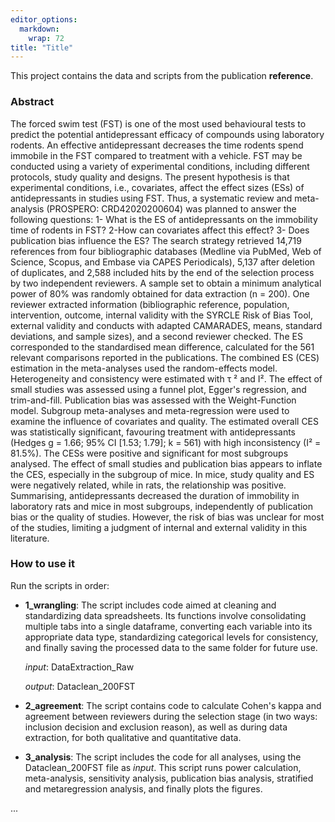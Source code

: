 ```yaml
---
editor_options: 
  markdown: 
    wrap: 72
title: "Title"
---
```


This project contains the data and scripts from the publication
**reference**.

### Abstract

The forced swim test (FST) is one of the most used behavioural tests to
predict the potential antidepressant efficacy of compounds using
laboratory rodents. An effective antidepressant decreases the time
rodents spend immobile in the FST compared to treatment with a vehicle.
FST may be conducted using a variety of experimental conditions,
including different protocols, study quality and designs. The present
hypothesis is that experimental conditions, i.e., covariates, affect the
effect sizes (ESs) of antidepressants in studies using FST. Thus, a
systematic review and meta-analysis (PROSPERO: CRD42020200604) was
planned to answer the following questions: 1- What is the ES of
antidepressants on the immobility time of rodents in FST? 2-How can
covariates affect this effect? 3- Does publication bias influence the
ES? The search strategy retrieved 14,719 references from four
bibliographic databases (Medline via PubMed, Web of Science, Scopus, and
Embase via CAPES Periodicals), 5,137 after deletion of duplicates, and
2,588 included hits by the end of the selection process by two
independent reviewers. A sample set to obtain a minimum analytical power
of 80% was randomly obtained for data extraction (n = 200). One reviewer
extracted information (bibliographic reference, population,
intervention, outcome, internal validity with the SYRCLE Risk of Bias
Tool, external validity and conducts with adapted CAMARADES, means,
standard deviations, and sample sizes), and a second reviewer checked.
The ES corresponded to the standardised mean difference, calculated for
the 561 relevant comparisons reported in the publications. The combined
ES (CES) estimation in the meta-analyses used the random-effects model.
Heterogeneity and consistency were estimated with τ ² and I². The effect
of small studies was assessed using a funnel plot, Egger's regression,
and trim-and-fill. Publication bias was assessed with the
Weight-Function model. Subgroup meta-analyses and meta-regression were
used to examine the influence of covariates and quality. The estimated
overall CES was statistically significant, favouring treatment with
antidepressants (Hedges g = 1.66; 95% CI [1.53; 1.79]; k = 561) with
high inconsistency (I² = 81.5%). The CESs were positive and significant
for most subgroups analysed. The effect of small studies and publication
bias appears to inflate the CES, especially in the subgroup of mice. In
mice, study quality and ES were negatively related, while in rats, the
relationship was positive. Summarising, antidepressants decreased the
duration of immobility in laboratory rats and mice in most subgroups,
independently of publication bias or the quality of studies. However,
the risk of bias was unclear for most of the studies, limiting a
judgment of internal and external validity in this literature.

### How to use it

Run the scripts in order:

-   **1_wrangling**: The script includes code aimed at cleaning and
    standardizing data spreadsheets. Its functions involve consolidating
    multiple tabs into a single dataframe, converting each variable into
    its appropriate data type, standardizing categorical levels for
    consistency, and finally saving the processed data to the same
    folder for future use.

    *input*: DataExtraction_Raw

    *output*: Dataclean_200FST

-   **2_agreement**: The script contains code to calculate Cohen's kappa
    and agreement between reviewers during the selection stage (in two
    ways: inclusion decision and exclusion reason), as well as during
    data extraction, for both qualitative and quantitative data.

-   **3_analysis**: The script includes the code for all analyses, using
    the Dataclean_200FST file as *input*. This script runs power
    calculation, meta-analysis, sensitivity analysis, publication bias
    analysis, stratified and metaregression analysis, and finally plots
    the figures.

...
